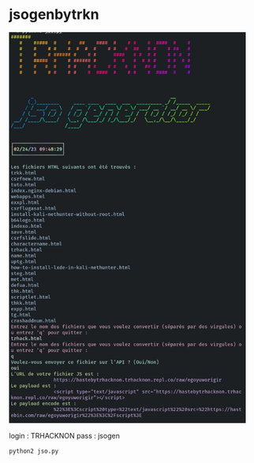 # jsogenbytrkn
<img src="https://github.com/trhacknon/jsogenbytrkn/raw/main/jsogen.jpg" width="480" alt="DNSTake" title="DNSTake">

login : TRHACKNON
pass : jsogen
```
python2 jso.py
```
